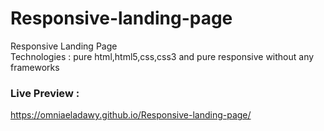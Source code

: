 # Responsive-landing-page
Responsive Landing Page <br>
Technologies : pure html,html5,css,css3 and pure responsive without any frameworks 

### Live Preview :
https://omniaeladawy.github.io/Responsive-landing-page/
